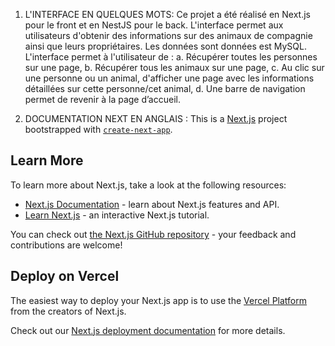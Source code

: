 1. L'INTERFACE EN QUELQUES MOTS:
Ce projet a été réalisé en Next.js pour le front et en NestJS pour le back. 
L'interface permet aux utilisateurs d'obtenir des informations sur des animaux de compagnie ainsi que leurs propriétaires. Les données sont  données est MySQL.
L'interface permet à l'utilisateur de :
a. Récupérer toutes les personnes sur une page,
b. Récupérer tous les animaux sur une page,
c. Au clic sur une personne ou un animal, d'afficher une page avec les informations détaillées sur cette personne/cet animal,
d. Une barre de navigation permet de revenir à la page d’accueil.


2. DOCUMENTATION NEXT EN ANGLAIS :
This is a [Next.js](https://nextjs.org) project bootstrapped with [`create-next-app`](https://nextjs.org/docs/app/api-reference/cli/create-next-app).

## Learn More

To learn more about Next.js, take a look at the following resources:

- [Next.js Documentation](https://nextjs.org/docs) - learn about Next.js features and API.
- [Learn Next.js](https://nextjs.org/learn) - an interactive Next.js tutorial.

You can check out [the Next.js GitHub repository](https://github.com/vercel/next.js) - your feedback and contributions are welcome!

## Deploy on Vercel

The easiest way to deploy your Next.js app is to use the [Vercel Platform](https://vercel.com/new?utm_medium=default-template&filter=next.js&utm_source=create-next-app&utm_campaign=create-next-app-readme) from the creators of Next.js.

Check out our [Next.js deployment documentation](https://nextjs.org/docs/app/building-your-application/deploying) for more details.
